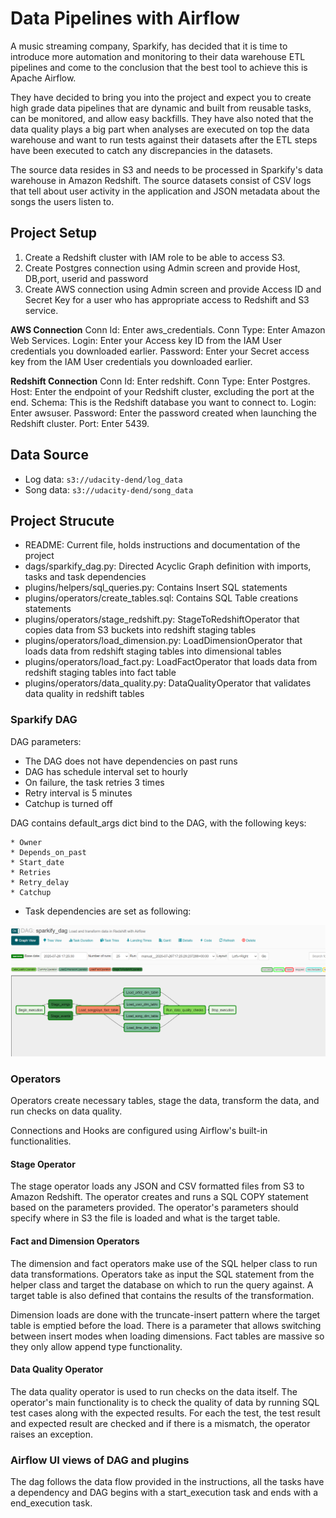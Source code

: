 # Data Pipelines with Airflow
A music streaming company, Sparkify, has decided that it is time to introduce more automation and monitoring to their data warehouse ETL pipelines and come to the conclusion that the best tool to achieve this is Apache Airflow.

They have decided to bring you into the project and expect you to create high grade data pipelines that are dynamic and built from reusable tasks, can be monitored, and allow easy backfills. They have also noted that the data quality plays a big part when analyses are executed on top the data warehouse and want to run tests against their datasets after the ETL steps have been executed to catch any discrepancies in the datasets.

The source data resides in S3 and needs to be processed in Sparkify's data warehouse in Amazon Redshift. The source datasets consist of CSV logs that tell about user activity in the application and JSON metadata about the songs the users listen to.

## Project Setup

1. Create a Redshift cluster with IAM role to be able to access S3.
2. Create Postgres connection using Admin screen and provide Host, DB,port, userid and password
3. Create AWS connection using Admin screen and provide Access ID and Secret Key for a user who has appropriate access to Redshift and S3 service.

**AWS Connection**
Conn Id: Enter aws_credentials.
Conn Type: Enter Amazon Web Services.
Login: Enter your Access key ID from the IAM User credentials you downloaded earlier.
Password: Enter your Secret access key from the IAM User credentials you downloaded earlier.

**Redshift Connection**
Conn Id: Enter redshift.
Conn Type: Enter Postgres.
Host: Enter the endpoint of your Redshift cluster, excluding the port at the end. 
Schema: This is the Redshift database you want to connect to.
Login: Enter awsuser.
Password: Enter the password created when launching the Redshift cluster.
Port: Enter 5439.

## Data Source 
* Log data: `s3://udacity-dend/log_data`
* Song data: `s3://udacity-dend/song_data`

## Project Strucute
* README: Current file, holds instructions and documentation of the project
* dags/sparkify_dag.py: Directed Acyclic Graph definition with imports, tasks and task dependencies
* plugins/helpers/sql_queries.py: Contains Insert SQL statements
* plugins/operators/create_tables.sql: Contains SQL Table creations statements
* plugins/operators/stage_redshift.py: StageToRedshiftOperator that copies data from S3 buckets into redshift staging tables
* plugins/operators/load_dimension.py: LoadDimensionOperator that loads data from redshift staging tables into dimensional tables
* plugins/operators/load_fact.py: LoadFactOperator that loads data from redshift staging tables into fact table
* plugins/operators/data_quality.py: DataQualityOperator that validates data quality in redshift tables


### Sparkify DAG
DAG parameters:

* The DAG does not have dependencies on past runs
* DAG has schedule interval set to hourly
* On failure, the task retries 3 times
* Retry interval is 5 minutes
* Catchup is turned off


DAG contains default_args dict bind to the DAG, with the following keys:
   
    * Owner
    * Depends_on_past
    * Start_date
    * Retries
    * Retry_delay
    * Catchup

* Task dependencies are set as following:

![DAG Flow](images/airflow-pipeline.PNG)

### Operators
Operators create necessary tables, stage the data, transform the data, and run checks on data quality.

Connections and Hooks are configured using Airflow's built-in functionalities.


#### Stage Operator
The stage operator loads any JSON and CSV formatted files from S3 to Amazon Redshift. The operator creates and runs a SQL COPY statement based on the parameters provided. The operator's parameters should specify where in S3 the file is loaded and what is the target table.


#### Fact and Dimension Operators
The dimension and fact operators make use of the SQL helper class to run data transformations. Operators take as input the SQL statement from the helper class and target the database on which to run the query against. A target table is also defined that contains the results of the transformation.

Dimension loads are done with the truncate-insert pattern where the target table is emptied before the load. There is a parameter that allows switching between insert modes when loading dimensions. Fact tables are massive so they only allow append type functionality.


#### Data Quality Operator
The data quality operator is used to run checks on the data itself. The operator's main functionality is to check the quality of data by running SQL test cases along with the expected results. For each the test, the test result and expected result are checked and if there is a mismatch, the operator raises an exception.


### Airflow UI views of DAG and plugins

The dag follows the data flow provided in the instructions, all the tasks have a dependency and DAG begins with a start_execution task and ends with a end_execution task.